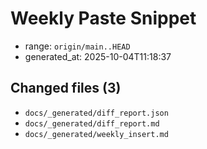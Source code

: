 # Weekly Paste Snippet

- range: `origin/main..HEAD`
- generated_at: 2025-10-04T11:18:37

## Changed files (3)
- `docs/_generated/diff_report.json`
- `docs/_generated/diff_report.md`
- `docs/_generated/weekly_insert.md`

